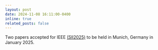 ```yaml
---
layout: post
date: 2024-11-08 16:11:00-0400
inline: true
related_posts: false
---
```

Two papers accepted for IEEE [(SII2025)](https://sice-si.org/SII2025/) to be held in Munich, Germany in January 2025.
